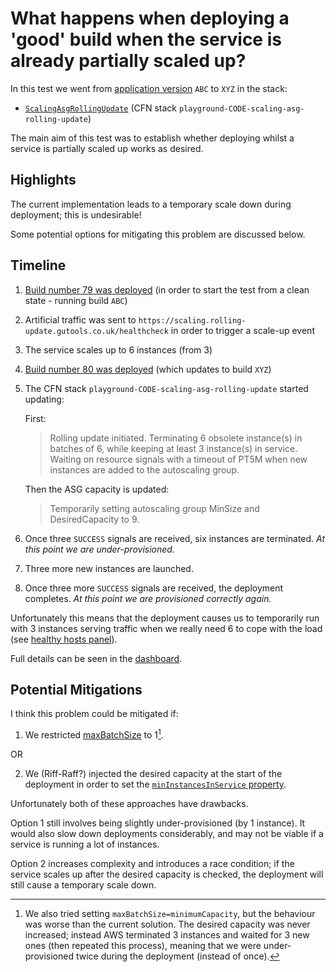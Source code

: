 # What happens when deploying a 'good' build when the service is already partially scaled up?

In this test we went from [application version](../dist) `ABC` to `XYZ` in the stack:
- [`ScalingAsgRollingUpdate`](../packages/cdk/lib/scaling-asg-rolling-update.ts) (CFN stack `playground-CODE-scaling-asg-rolling-update`)

The main aim of this test was to establish whether deploying whilst a service is partially scaled up works as desired.

## Highlights

The current implementation leads to a temporary scale down during deployment; this is undesirable!

Some potential options for mitigating this problem are discussed below.

## Timeline

1. [Build number 79 was deployed](https://riffraff.gutools.co.uk/deployment/view/322bf36b-fd4d-4fe4-bf72-ce56bb789a08) (in order to start the test from a clean state - running build `ABC`)
2. Artificial traffic was sent to `https://scaling.rolling-update.gutools.co.uk/healthcheck` in order to trigger a scale-up event
3. The service scales up to 6 instances (from 3)
4. [Build number 80 was deployed](https://riffraff.gutools.co.uk/deployment/view/da3d810c-d055-4765-9602-141233e82b45) (which updates to build `XYZ`)
5. The CFN stack `playground-CODE-scaling-asg-rolling-update` started updating:

   First:
   > Rolling update initiated. Terminating 6 obsolete instance(s) in batches of 6, while keeping at least 3 instance(s) in service. Waiting on resource signals with a timeout of PT5M when new instances are added to the autoscaling group.
   
   Then the ASG capacity is updated:
   > Temporarily setting autoscaling group MinSize and DesiredCapacity to 9.

7. Once three `SUCCESS` signals are received, six instances are terminated. _At this point we are under-provisioned._
8. Three more new instances are launched. 
9. Once three more `SUCCESS` signals are received, the deployment completes. _At this point we are provisioned correctly again._

Unfortunately this means that the deployment causes us to temporarily run with 3 instances serving traffic when we really need 6 to cope with the load
(see [healthy hosts panel](https://metrics.gutools.co.uk/goto/Tt1IPB3SR?orgId=1)).

Full details can be seen in the [dashboard](https://metrics.gutools.co.uk/d/cdvsv1d6vhp1cb/testing-asg-rolling-update?orgId=1&from=1725025200000&to=1725026399000&var-App=scaling).

## Potential Mitigations

I think this problem could be mitigated if:

1. We restricted [maxBatchSize](https://github.com/guardian/cdk/blob/00ef0467d7797629015f088f969e2bcdab472046/src/experimental/patterns/ec2-app.ts#L49) to 1[^1].

OR

2. We (Riff-Raff?) injected the desired capacity at the start of the deployment in order to set the [`minInstancesInService` property](https://github.com/guardian/cdk/blob/00ef0467d7797629015f088f969e2bcdab472046/src/experimental/patterns/ec2-app.ts#L50).

Unfortunately both of these approaches have drawbacks. 

Option 1 still involves being slightly under-provisioned (by 1 instance). It would also slow down deployments considerably, and may not be viable if 
a service is running a lot of instances. 

Option 2 increases complexity and introduces a race condition; if the service scales up after the desired capacity is checked, the deployment will still cause a temporary scale down.

[^1]: We also tried setting `maxBatchSize=minimumCapacity`, but the behaviour was worse than the current solution. The desired capacity was never increased; instead AWS terminated 3 instances and waited for 3 new ones (then repeated this process), meaning that we were under-provisioned twice during the deployment (instead of once).
